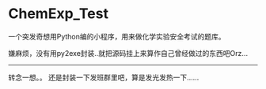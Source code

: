 ChemExp_Test
============

一个突发奇想用Python编的小程序，用来做化学实验安全考试的题库。

嫌麻烦，没有用py2exe封装..就把源码挂上来算作自己曾经做过的东西吧Orz...

--------------------------------------------------------------------------
转念一想。。 还是封装一下发班群里吧，算是发光发热一下……

